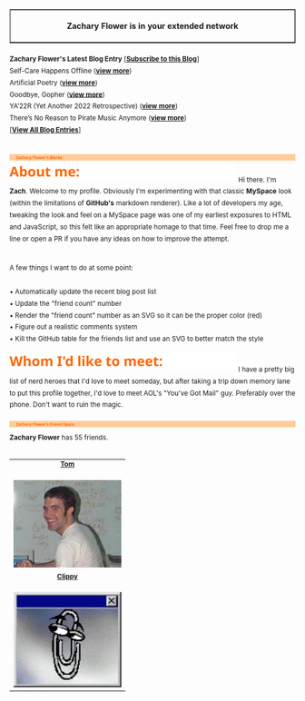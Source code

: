 <!-- I am in your extended network! -->
<table border=1 cellspacing=0 cellpadding=0>
    <tr>
        <td>
            <div align=center>
                <img width="850" height="1" /><br />
                <strong>Zachary Flower is in your extended network</strong><br />
                <img width="850" height="1" />
            </div>
        </td>
    </tr>
</table>

<sub>
    <strong>Zachary Flower's Latest Blog Entry</strong> [<strong><a href="https://flower.codes">Subscribe to this Blog</a></strong>]
</sub>
<br />

<sub>
Self-Care Happens Offline (<strong><a href="http://flower.codes/2023/08/14/self-care-happens-offline.html">view more</a></strong>)
</sub>
<br />
<sub>
Artificial Poetry (<strong><a href="http://flower.codes/2023/01/27/ai-poetry.html">view more</a></strong>)
</sub>
<br />
<sub>
Goodbye, Gopher (<strong><a href="http://flower.codes/2023/01/15/goodbye-gopher.html">view more</a></strong>)
</sub>
<br />
<sub>
YA’22R (Yet Another 2022 Retrospective) (<strong><a href="http://flower.codes/2023/01/14/ya22r.html">view more</a></strong>)
</sub>
<br />
<sub>
There’s No Reason to Pirate Music Anymore (<strong><a href="http://flower.codes/2022/12/11/pirate-music.html">view more</a></strong>)
</sub>
<br />

<sub>
[<strong><a href="https://flower.codes">View All Blog Entries</a></strong>]
</sub>
<br />
<br />

<img src="public/svg/header-blurbs.svg" /><img src="public/svg/subhead-about.svg" /><sub>
Hi there. I'm <strong>Zach</strong>. Welcome to my profile. Obviously I'm experimenting with that classic <strong>MySpace</strong> look (within the limitations of <strong>GitHub's</strong> markdown renderer). Like a lot of developers my age, tweaking the look and feel on a MySpace page was one of my earliest exposures to HTML and JavaScript, so this felt like an appropriate homage to that time. Feel free to drop me a line or open a PR if you have any ideas on how to improve the attempt.
</sub>
<br />
<sub>

</sub>
<br />
<sub>
A few things I want to do at some point:
</sub>
<br />
<sub>

</sub>
<br />
<sub>
• Automatically update the recent blog post list
</sub>
<br />
<sub>
• Update the "friend count" number
</sub>
<br />
<sub>
• Render the "friend count" number as an SVG so it can be the proper color (red)
</sub>
<br />
<sub>
• Figure out a realistic comments system
</sub>
<br />
<sub>
• Kill the GitHub table for the friends list and use an SVG to better match the style
</sub>
<br />
<br />
<img src="public/svg/subhead-whom.svg" /><sub>
I have a pretty big list of nerd heroes that I'd love to meet someday, but after taking a trip down memory lane to put this profile together, I'd love to meet AOL's "You've Got Mail" guy. Preferably over the phone. Don't want to ruin the magic.
</sub>
<br />
<br />
<img src="public/svg/header-friends.svg" /><sub>
<strong>Zachary Flower</strong> has 55 friends.
</sub>
<br />
<br />

<table border=0 cellspacing=0 cellpadding=0>
    <tr>
        <td>
            <sub>
<div align="center"><strong><a href="#">Tom</a></strong></div>
</sub>
<br />
            <img src="public/img/tom.jpg" width="190" />
        </td>
    <tr>
        <td>
            <sub>
<div align="center"><strong><a href="#">Clippy</a></strong></div>
</sub>
<br />
            <img src="public/img/clippy.gif" width="190" />
        </td>
</table>
